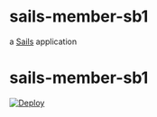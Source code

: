 # sails-member-sb1

a [Sails](http://sailsjs.org) application
# sails-member-sb1

[![Deploy](https://www.herokucdn.com/deploy/button.png "Deploy")](https://heroku.com/deploy?https%3a%2f%2fgithub%2ecom%2fmagnet88jp%2fsails%2dmember%2dsb1)


